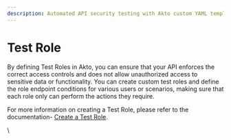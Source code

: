 ```yaml
---
description: Automated API security testing with Akto custom YAML templates.
---
```


# Test Role

By defining Test Roles in Akto, you can ensure that your API enforces the correct access controls and does not allow unauthorized access to sensitive data or functionality. You can create custom test roles and define the role endpoint conditions for various users or scenarios, making sure that each role only can perform the actions they require.

For more information on creating a Test Role, please refer to the documentation- [Create a Test Role](../how-to/create-a-test-role.md).

\
